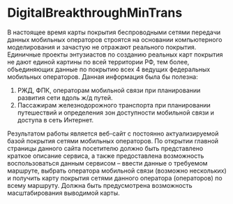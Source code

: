# DigitalBreakthroughMinTrans

В настоящее время карты покрытия беспроводными сетями передачи данных мобильных операторов строятся на основании компьютерного моделирования и зачастую не отражают реального покрытия. Единичные проекты энтузиастов по созданию реальных карт покрытия не дают единой картины по всей территории РФ, тем более, объединяющих данные по покрытию всех 4 ведущих федеральных мобильных операторов.
Данная информация была бы полезна: 
1. РЖД, ФПК, операторам мобильной связи при планировании развития сети вдоль ж/д путей. 
2. Пассажирам железнодорожного транспорта при планировании путешествий и определения зон доступности мобильной связи и доступа в сеть Интернет.

Результатом работы является веб-сайт с постоянно актуализируемой базой покрытия сетями мобильных операторов. По открытии главной страницы данного сайта посетителю должно быть представлено краткое описание сервиса, а также предоставлена возможность воспользоваться данным сервисом – ввести данные о требуемом маршруте, выбрать оператора мобильной связи (возможно нескольких) и получить карту покрытия сетями данного оператора (операторов) по всему маршруту. Должна быть предусмотрена возможность масштабирования выводимой карты.


